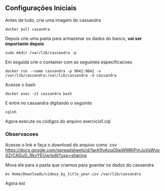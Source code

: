 ## Configurações Iniciais

Antes de tudo, crie uma imagem do cassandra

`docker pull casandra`

Depois crie uma pasta para armazenar os dados do banco, **vai ser importante depois**

`sudo mkdir /var/lib/cassandra -p`

Em seguida crie o container com as seguintes especificacoes

`docker run --name cassandra -p 9042:9042 -v /var/lib/cassandra:/var/lib/cassandra -d cassandra`

Acesse o bash

`docker exec -it cassandra bash`

E entre no cassandra digitando o seguinte

`cqlsh`

Agora execute os códigos do arquivo exercicio1.cql

### Observacoes

Acesse o link e faça o download do arquivo como .csv
https://docs.google.com/spreadsheets/d/1arA1tyAzqGIlaiWM6IPmJuVsWvo4ZrCAGuG_RkvYEUw/edit?usp=sharing

Mova ele para a pasta que criamos para guardar os dados do cassandra

`mv Home/Downloads/videos_by_title_year.csv /var/lib/cassandra`

Agora est
